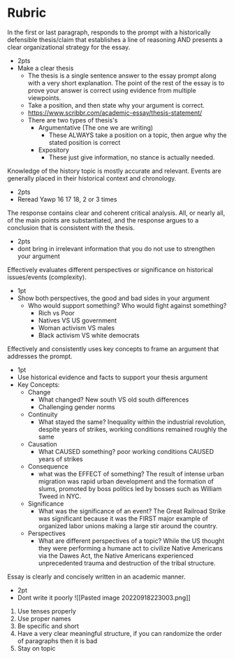 # Rubric 
In the first or last paragraph, responds to the prompt with a historically defensible thesis/claim that establishes a line of reasoning AND presents a clear organizational strategy for the essay. 
- 2pts 
- Make a clear thesis 
	- The thesis is a single sentence answer to the essay prompt along with a very short explanation. The point of the rest of the essay is to prove your answer is correct using evidence from multiple viewpoints.
	- Take a position, and then state why your argument is correct.
	- https://www.scribbr.com/academic-essay/thesis-statement/
	- There are two types of thesis's
		- Argumentative (The one we are writing)
			- These ALWAYS take a position on a topic, then argue why the stated position is correct
		- Expository
			- These just give information, no stance is actually needed.


Knowledge of the history topic is mostly accurate and relevant. Events are generally placed in their historical context and chronology. 
- 2pts 
- Reread Yawp 16 17 18, 2 or 3 times 

The response contains clear and coherent critical analysis. All, or nearly all, of the main points are substantiated, and the response argues to a conclusion that is consistent with the thesis. 
- 2pts 
- dont bring in irrelevant information that you do not use to strengthen your argument 

Effectively evaluates different perspectives or significance on historical issues/events (complexity). 
- 1pt 
- Show both perspectives, the good and bad sides in your argument 
	- Who would support something? Who would fight against something?
		- Rich vs Poor
		- Natives VS US government
		- Woman activism VS males
		- Black activism VS white democrats

Effectively and consistently uses key concepts to frame an argument that addresses the prompt. 
- 1pt 
- Use historical evidence and facts to support your thesis argument 
- Key Concepts:
	- Change
		- What changed? New south VS old south differences
		- Challenging gender norms
	- Continuity
		- What stayed the same? Inequality within the industrial revolution, despite years of strikes, working conditions remained roughly the same
	- Causation
		- What CAUSED something? poor working conditions CAUSED years of strikes
	- Consequence
		- what was the EFFECT of something? The result of intense urban migration was rapid urban development and the formation of slums, promoted by boss politics led by bosses such as William Tweed in NYC.
	- Significance
		- What was the significance of an event? The Great Railroad Strike was significant because it was the FIRST major example of organized labor unions making a large stir around the country.
	- Perspectives
		- What are different perspectives of a topic? While the US thought they were performing a humane act to civilize Native Americans via the Dawes Act, the Native Americans experienced unprecedented trauma and destruction of the tribal structure.

Essay is clearly and concisely written in an academic manner. 
- 2pt 
- Dont write it poorly
![[Pasted image 20220918223003.png]]
1. Use tenses properly
2. Use proper names
3. Be specific and short
4. Have a very clear meaningful structure, if you can randomize the order of paragraphs then it is bad
5. Stay on topic